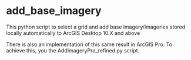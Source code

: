 # add_base_imagery
This python script to select a grid and add base imagery/imageries stored locally automatically to ArcGIS Desktop 10.X and above

There is also an implementation of this same result in ArcGIS Pro. To achieve this, you the AddImageryPro_refined.py script.
